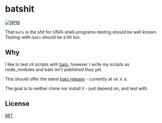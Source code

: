 # batshit

[![NPM](https://nodei.co/npm/batshit.png?mini=true)](https://www.npmjs.org/package/batshit)

That `bats` is *the shit* for UNIX-shell-programs-testing should be well known.
Testing-with-`bats` should be a hit too.

## Why

I like to test cli scripts with [bats](https://github.com/sstephenson/bats),
however I write my scripts as node_modules and bats isn't published thus yet.

This should offer the latest
[bats release](https://github.com/sstephenson/bats/releases) - currently at
`v0.4.0`.

The goal is to neither clone nor install it - just depend on, and test with.

## License

[MIT](http://orlin.mit-license.org)
